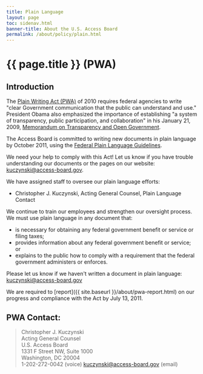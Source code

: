 ```yaml
---
title: Plain Language
layout: page
toc: sidenav.html
banner-title: About the U.S. Access Board
permalink: /about/policy/plain.html
---
```


# {{ page.title }} (PWA)

## Introduction

The [Plain Writing Act (PWA)](http://www.gpo.gov/fdsys/pkg/PLAW-111publ274/pdf/PLAW-111publ274.pdf "Public Law 111-274 (PDF)") of 2010 requires federal agencies to write "clear Government communication that the public can understand and use."  President Obama also emphasized the importance of establishing "a system of transparency, public participation, and collaboration" in his January 21, 2009, [Memorandum on Transparency and Open Government](https://www.federalregister.gov/d/E9-1777).

The Access Board is committed to writing new documents in plain language by October 2011, using the [Federal Plain Language Guidelines](https://www.plainlanguage.gov/guidelines/).

We need your help to comply with this Act!  Let us know if you have trouble understanding our documents or the pages on our website: <kuczynski@access-board.gov>.

We have assigned staff to oversee our plain language efforts:

-   Christopher J. Kuczynski, Acting General Counsel, Plain Language Contact

We continue to train our employees and strengthen our oversight process.  We must use plain language in any document that:

-   is necessary for obtaining any federal government benefit or service or filing taxes;
-   provides information about any federal government benefit or service; or
-   explains to the public how to comply with a requirement that the federal government administers or enforces.

Please let us know if we haven't written a document in plain language:  <kuczynski@access-board.gov>

We are required to [report]({{ site.baseurl }}/about/pwa-report.html) on our progress and compliance with the Act by July 13, 2011.

## PWA Contact:

> Christopher J. Kuczynski  
> Acting General Counsel  
> U.S. Access Board  
> 1331 F Street NW, Suite 1000  
> Washington, DC 20004  
> 1-202-272-0042 (voice)
> <kuczynski@access-board.gov> (email)

